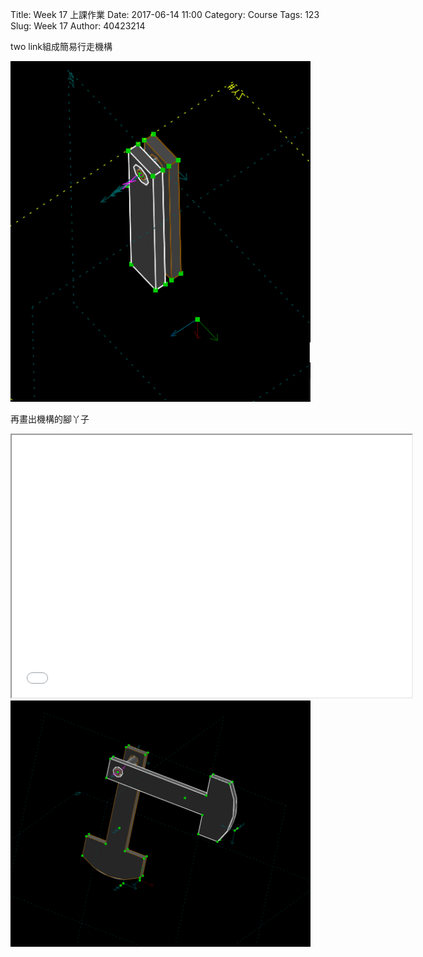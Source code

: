 Title: Week 17 上課作業
Date: 2017-06-14 11:00
Category: Course
Tags: 123
Slug: Week 17
Author: 40423214

two link組成簡易行走機構

<img src="./../data/w17/123.PNG" width="480" />



再畫出機構的腳丫子
<iframe src="./../data/w17/walk-html.html" width="640" height="420"></iframe>

<img src="./../solvespace/two link.PNG" width="480" />